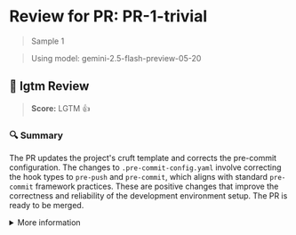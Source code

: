 # Review for PR: PR-1-trivial

> Sample 1

> Using model: gemini-2.5-flash-preview-05-20


## 🦉 lgtm Review

> **Score:** LGTM 👍

### 🔍 Summary

The PR updates the project's cruft template and corrects the pre-commit configuration. The changes to `.pre-commit-config.yaml` involve correcting the hook types to `pre-push` and `pre-commit`, which aligns with standard `pre-commit` framework practices. These are positive changes that improve the correctness and reliability of the development environment setup. The PR is ready to be merged.

<details><summary>More information</summary>

- **Id**: `07cdef7c79d143bb8ab6dc5071dda593`
- **Model**: `gemini-2.5-flash-preview-05-20`
- **Created at**: `2025-05-29T16:53:36.739544+00:00`


<details><summary>Usage summary</summary>

<details><summary>Call 1</summary>

- **Request count**: `1`
- **Request tokens**: `2336`
- **Response tokens**: `99`
- **Total tokens**: `3353`
</details>


<details><summary>Call 2</summary>

- **Request count**: `1`
- **Request tokens**: `2103`
- **Response tokens**: `106`
- **Total tokens**: `2638`
</details>

**Total tokens**: `5991`
</details>


> See the [📚 lgtm-ai repository](https://github.com/elementsinteractive/lgtm-ai) for more information about lgtm.

</details>
